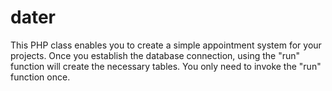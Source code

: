 # dater

This PHP class enables you to create a simple appointment system for your projects. 
Once you establish the database connection, using the "run" function will create the necessary tables. 
You only need to invoke the "run" function once.
